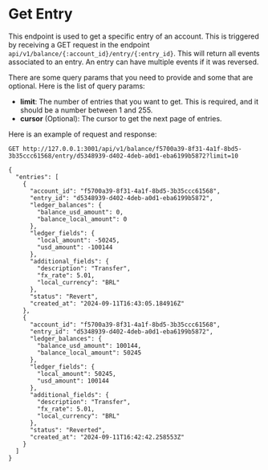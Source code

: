 # Get Entry

This endpoint is used to get a specific entry of an account. This is triggered by receiving a GET request in the endpoint `api/v1/balance/{:account_id}/entry/{:entry_id}`. This will return  all events associated to an entry. An entry can have multiple events if it was reversed.

There are some query params that you need to provide and some that are optional. Here is the list of query params:

- **limit**: The number of entries that you want to get. This is required, and it should be a number between 1 and 255.
- **cursor** (Optional): The cursor to get the next page of entries.

Here is an example of request and response:

```
GET http://127.0.0.1:3001/api/v1/balance/f5700a39-8f31-4a1f-8bd5-3b35ccc61568/entry/d5348939-d402-4deb-a0d1-eba6199b5872?limit=10
```

```
{
  "entries": [
    {
      "account_id": "f5700a39-8f31-4a1f-8bd5-3b35ccc61568",
      "entry_id": "d5348939-d402-4deb-a0d1-eba6199b5872",
      "ledger_balances": {
        "balance_usd_amount": 0,
        "balance_local_amount": 0
      },
      "ledger_fields": {
        "local_amount": -50245,
        "usd_amount": -100144
      },
      "additional_fields": {
        "description": "Transfer",
        "fx_rate": 5.01,
        "local_currency": "BRL"
      },
      "status": "Revert",
      "created_at": "2024-09-11T16:43:05.184916Z"
    },
    {
      "account_id": "f5700a39-8f31-4a1f-8bd5-3b35ccc61568",
      "entry_id": "d5348939-d402-4deb-a0d1-eba6199b5872",
      "ledger_balances": {
        "balance_usd_amount": 100144,
        "balance_local_amount": 50245
      },
      "ledger_fields": {
        "local_amount": 50245,
        "usd_amount": 100144
      },
      "additional_fields": {
        "description": "Transfer",
        "fx_rate": 5.01,
        "local_currency": "BRL"
      },
      "status": "Reverted",
      "created_at": "2024-09-11T16:42:42.258553Z"
    }
  ]
}
```